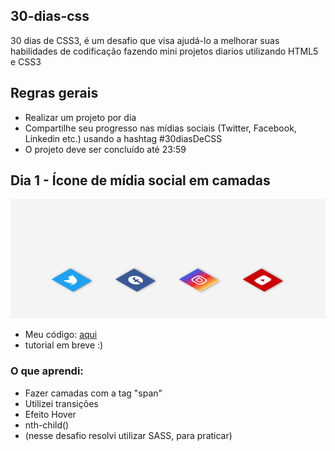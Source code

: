 ## 30-dias-css
30 dias de CSS3, é um desafio que visa ajudá-lo a melhorar suas habilidades de codificação fazendo mini projetos diarios utilizando HTML5 e CSS3

## Regras gerais
- Realizar um projeto por dia
- Compartilhe seu progresso nas mídias sociais (Twitter, Facebook, Linkedin etc.) usando a hashtag #30diasDeCSS
- O projeto deve ser concluído até 23:59
## Dia 1 - Ícone de mídia social em camadas
![Dia 1](https://github.com/NadyCarboni/30-dias-css/blob/main/Dia%201/Dia%201.gif?raw=true)

- Meu código: [aqui](https://github.com/NadyCarboni/30-dias-css/tree/main/Dia%201)
- tutorial em breve :)
### O que aprendi:
- Fazer camadas com a tag "span"
- Utilizei transições
- Efeito Hover
- nth-child()
- (nesse desafio resolvi utilizar SASS, para praticar)
